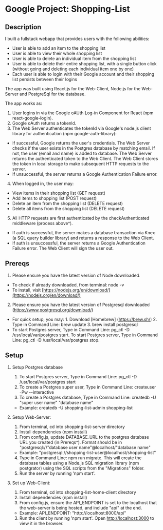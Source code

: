 # Google Project: Shopping-List

## Description

I built a fullstack webapp that provides users with the following abilities:

- User is able to add an item to the shopping list
- User is able to view their whole shopping list
- User is able to delete an individual item from the shopping list
- User is able to delete their entire shopping list, with a single button click (without going and deleting each individual item one by one)
- Each user is able to login with their Google account and their shopping list persists between their logins

The app was built using React.js for the Web-Client, Node.js for the Web-Server and PostgreSql for the database.

The app works as:

1. User logins in via the Google oAUth Log-in Component for React (npm react-google-login).
2. Google oAuth returns a tokenId.
3. The Web Server authenticates the tokenId via Google's node.js client library for authentication (npm google-auth-library):

- If successful, Google returns the user's credentials. The Web Server checks if the user exists in the Postgres database by matching email. If not, the user (email and name) is added to database. The Web Server returns the authenticated token to the Web Client. The Web Client stores the token in local storage to make subsequent HTTP requests to the server.
- If unsuccessful, the server returns a Google Authentication Failure error.

4. When logged in, the user may:

- View items in their shopping list (GET request)
- Add items to shopping list (POST request)
- Delete an item from the shopping list (DELETE request)
- Delete all items from the shopping list (DELETE request)

5. All HTTP requests are first authenticated by the checkAuthenticated middleware (process above^).

- If auth is successful, the server makes a database transaction via Knex (a SQL query builder library) and returns a response to the Web Client.
- If auth is unsuccessful, the server returns a Google Authentication Failure error. The Web Client will sign the user out.

## Prereqs

1. Please ensure you have the latest version of Node downloaded.

- To check if already downloaded, from terminal: node -v
- To install, visit [https://nodejs.org/en/download/](https://nodejs.org/en/download/)

2. Please ensure you have the latest version of Postgresql downloaded (https://www.postgresql.org/download/)

- For quick setup, you may: 1. Download [Homebrew] (https://brew.sh/) 2. Type in Command Line: brew update 3. brew install postgresql
- To start Postgres server, Type in Command Line: pg_ctl -D /usr/local/var/postgres start. To start Postgres server, Type in Command Line: pg_ctl -D /usr/local/var/postgres stop.

## Setup

1. Setup Postgres database

   1. To start Postgres server, Type in Command Line: pg_ctl -D /usr/local/var/postgres start
   2. To create a Postgres super user, Type in Command Line: createuser -Pw --interactive
   3. To create a Postgres database, Type in Command Line: createdb -U "super user name" "database name"

   - Example: createdb -U shopping-list-admin shopping-list

2. Setup Web-Server:

   1. From terminal, cd into shopping-list-server directory
   2. Install dependencies (npm install)
   3. From config.js, update DATABASE_URL to the postgres database URL you created (in Prereqs^). Format should be in "postgresql://"database user name"@localhost/"database name"

   - Example: "postgresql://shopping-list-user@localhost/shopping-list"

   4. Type in Command Line: npm run migrate. This will create the database tables using a Node.js SQL migration library (npm postgrator) using the SQL scripts from the "Migrations" folder.
   5. Run the server by running 'npm start'.

3. Set up Web-Client:

   1. From terminal, cd into shopping-list-home-client directory
   2. Install dependencies (npm install)
   3. From config.js, ensure the API_ENDPOINT is set to the localhost that the web-server is being hosted, and include "api" at the end.

   - Example: API_ENDPOINT: "http://localhost:8000/api"

   3. Run the client by running 'npm start'. Open [http://localhost:3000](http://localhost:3000) to view it in the browser.
